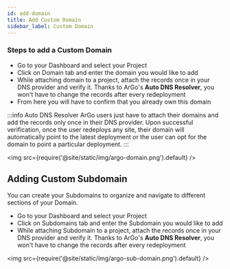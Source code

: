 ```yaml
---
id: add-domain
title: Add Custom Domain
sidebar_label: Custom Domain
---
```


### Steps to add a Custom Domain

- Go to your Dashboard and select your Project
- Click on Domain tab and enter the domain you would like to add
- While attaching domain to a project, attach the records once in your DNS provider and verify it. Thanks to ArGo's **Auto DNS Resolver**, you won't have to change the records after every redeployment
- From here you will have to confirm that you already own this domain

:::info Auto DNS Resolver
ArGo users just have to attach their domains and add the records only once in their DNS provider. Upon successful verification, once the user redeploys any site, their domain will automatically point to the latest deployment or the user can opt for the domain to point a particular deployment.
:::

<img src={require('@site/static/img/argo-domain.png').default} />

## Adding Custom Subdomain

You can create your Subdomains to organize and navigate to different sections of your Domain.

- Go to your Dashboard and select your Project
- Click on Subdomains tab and enter the Subdomain you would like to add
- While attaching Subdomain to a project, attach the records once in your DNS provider and verify it. Thanks to ArGo's **Auto DNS Resolver**, you won't have to change the records after every redeployment

<img src={require('@site/static/img/argo-sub-domain.png').default} />
